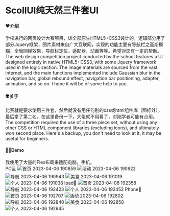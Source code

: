 # ScollUI纯天然三件套UI
#### ❤️介绍
学校进行的网页设计大赛项目，UI全部原生HTML5+CSS3设计的，逻辑部分用了部分Jquery框架，图片素材来自广大互联网，实现的功能主要有导航栏之高斯模糊，全局回弹效果，导航栏定位，适配器，动画等等。希望对您有一定的帮助。   
The web design competition project conducted by the school features a UI designed entirely in native HTML5+CSS3, with some Jquery framework used in the logic section. The image materials are sourced from the vast internet, and the main functions implemented include Gaussian blur in the navigation bar, global rebound effect, navigation bar positioning, adapter, animation, and so on. I hope it will be of some help to you.
#### 👽关于
比赛就是要求使用三件套，然后就没有用任何别的css或html组件库（图标外），最后拿了第二名。在这里备份一下，大佬就不用看了，对刚学者可能有点用。   
The competition required the use of a three piece set, without using any other CSS or HTML component libraries (excluding icons), and ultimately won second place. Here's a backup, you don't need to look at it, it may be useful for beginners.
#### 🏳️‍🌈Demo
我使用了大量的Flex布局来适配电脑，手机。  
PC💻
![首页 2023-04-06 190859](https://user-images.githubusercontent.com/92195051/230361459-d5d7873d-099a-4847-8ea9-b20b265e1ef0.png)
![活动 2023-04-06 190922](https://user-images.githubusercontent.com/92195051/230361464-ed98ed6e-182b-43d0-aac2-801bccf403ed.png)
![导航 2023-04-06 190943](https://user-images.githubusercontent.com/92195051/230361467-8c15e4be-ab84-4420-93d3-5e60d0a554a2.png)
![美食 2023-04-06 191019](https://user-images.githubusercontent.com/92195051/230361472-d8e2b5d3-a888-414a-bbab-8af9df5fceff.png)
![个人 2023-04-06 191038](https://user-images.githubusercontent.com/92195051/230361475-c183d049-78fe-4a6f-9830-a279bb2e5f1a.png)
Ipad📱
![首页 2023-04-06 192358](https://user-images.githubusercontent.com/92195051/230363378-d22167fd-89af-446b-b86f-d136039f4a27.png)
![导航 2023-04-06 192423](https://user-images.githubusercontent.com/92195051/230363384-0a92346b-a18b-4e80-87ae-bae1fb430c8e.png)
![个人 2023-04-06 192452](https://user-images.githubusercontent.com/92195051/230363386-72b1db10-6deb-488c-a6e0-f3ea922555b8.png)
Phone🤳
![首页 2023-04-06 192707](https://user-images.githubusercontent.com/92195051/230364369-b8417b26-1441-4a2b-bf09-9f103f5b38e0.png)
![活动 2023-04-06 192802](https://user-images.githubusercontent.com/92195051/230364401-89d43981-7f34-4ec5-bfe9-c937cd86858f.png)
![导航 2023-04-06 192840](https://user-images.githubusercontent.com/92195051/230364407-7a0374b2-2ae0-40d3-9899-cb5c3cf418a3.png)
![美食 2023-04-06 192858](https://user-images.githubusercontent.com/92195051/230364412-2f6cceda-391c-4652-b526-490f8870b03d.png)
![个人 2023-04-06 192945](https://user-images.githubusercontent.com/92195051/230364416-793fbbd7-cbf8-440b-bf9a-08d091768035.png)
